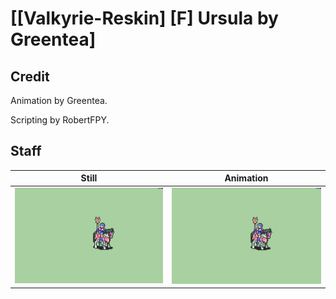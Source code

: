# [\[Valkyrie-Reskin\] \[F\] Ursula by Greentea]

## Credit

Animation by Greentea.

Scripting by RobertFPY.
	
## Staff

| Still | Animation |
| :---: | :-------: |
| ![Staff still](./Staff_000.png) | ![Staff animation](./Staff.gif) |
